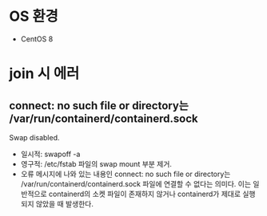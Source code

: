 # OS 환경
* CentOS 8

# join 시 에러
## connect: no such file or directory는 /var/run/containerd/containerd.sock
Swap disabled.

* 일시적: swapoff -a
* 영구적: /etc/fstab 파일의 swap mount 부분 제거.
* 오류 메시지에 나와 있는 내용인 connect: no such file or directory는 /var/run/containerd/containerd.sock 파일에 연결할 수 없다는 의미다. 이는 일반적으로 containerd의 소켓 파일이 존재하지 않거나 containerd가 제대로 실행되지 않았을 때 발생한다.
